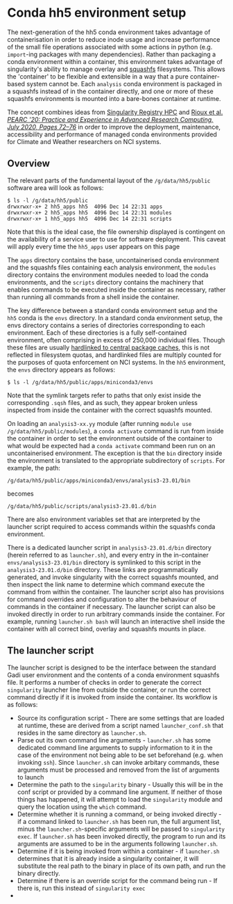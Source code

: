 # Conda hh5 environment setup

The next-generation of the hh5 conda environment takes advantage of containerisation in order to reduce inode usage and increase performance of the small file operations associated with some actions in python (e.g. `import`-ing packages with many dependencies). Rather than packaging a conda environment within a container, this environment takes advantage of singularity's ability to manage overlay and [squashfs](https://en.wikipedia.org/wiki/SquashFS) filesystems. This allows the 'container' to be flexible and extensible in a way that a pure container-based system cannot be. Each `analysis` conda environment is packaged in a squashfs instead of in the container directly, and one or more of these squashfs environments is mounted into a bare-bones container at runtime.

The concept combines ideas from [Singularity Registry HPC](https://singularity-hpc.readthedocs.io/en/latest/) and [Rioux et al. *PEARC '20: Practice and Experience in Advanced Research Computing, July 2020, Pages 72–76*](https://doi.org/10.1145/3311790.3401776) in order to improve the deployment, maintenance, accessibility and performance of managed conda environments provided for Climate and Weather researchers on NCI systems.

## Overview
The relevant parts of the fundamental layout of the `/g/data/hh5/public` software area will look as follows:
```
$ ls -l /g/data/hh5/public
drwxrwxr-x+ 2 hh5_apps hh5  4096 Dec 14 22:31 apps
drwxrwxr-x+ 2 hh5_apps hh5  4096 Dec 14 22:31 modules
drwxrwxr-x+ 1 hh5_apps hh5  4096 Dec 14 22:31 scripts
```
Note that this is the ideal case, the file ownership displayed is contingent on the availability of a service user to use for software deployment. This caveat will apply every time the `hh5_apps` user appears on this page

The `apps` directory contains the base, uncontainerised conda environment and the squashfs files containing each analysis environment, the `modules` directory contains the environment modules needed to load the conda environments, and the `scripts` directory contains the machinery that enables commands to be executed inside the container as necessary, rather than running all commands from a shell inside the container.

The key difference between a standard conda environment setup and the `hh5` conda is the `envs` directory. In a standard conda environment setup, the envs directory contains a series of directories corresponding to each environment. Each of these directories is a fully self-contained environment, often comprising in excess of 250,000 individual files. Though these files are usually [hardlinked to central package caches](https://www.anaconda.com/blog/understanding-and-improving-condas-performance), this is not reflected in filesystem quotas, and hardlinked files are multiply counted for the purposes of quota enforcement on NCI systems. In the `hh5` environment, the `envs` directory appears as follows:
```
$ ls -l /g/data/hh5/public/apps/miniconda3/envs

```
Note that the symlink targets refer to paths that only exist inside the corresponding `.sqsh` files, and as such, they appear broken unless inspected from inside the container with the correct squashfs mounted. 

On loading an `analysis3-xx.yy` module (after running `module use /g/data/hh5/public/modules`), a `conda activate` command is run from inside the container in order to set the environment outside of the container to what would be expected had a `conda activate` command been run on an uncontainerised environment. The exception is that the `bin` directory inside the environment is translated to the appropriate subdirectory of `scripts`. For example, the path:
```
/g/data/hh5/public/apps/miniconda3/envs/analysis3-23.01/bin
```
becomes
```
/g/data/hh5/public/scripts/analysis3-23.01.d/bin
```
There are also environment variables set that are interpreted by the launcher script required to access commands within the squashfs conda environment. 

There is a dedicated launcher script in `analysis3-23.01.d/bin` directory (herein referred to as `launcher.sh`), and every entry in the in-container `envs/analysis3-23.01/bin` directory is symlinked to this script in the `analysis3-23.01.d/bin` directory. These links are programmatically generated, and invoke singularity with the correct squashfs mounted, and then inspect the link name to determine which command execute the command from within the container. The launcher script also has provisions for command overrides and configuration to alter the behaviour of commands in the container if necessary. The launcher script can also be invoked directly in order to run arbitrary commands inside the container. For example, running `launcher.sh bash` will launch an interactive shell inside the container with all correct bind, overlay and squashfs mounts in place.

## The launcher script
The launcher script is designed to be the interface between the standard Gadi user environment and the contents of a conda environment squashfs file. It performs a number of checks in order to generate the correct `singularity` launcher line from outside the container, or run the correct command directly if it is invoked from inside the container. Its workflow is as follows:

* Source its configuration script - There are some settings that are loaded at runtime, these are derived from a script named `launcher_conf.sh` that resides in the same directory as `launcher.sh`. 
* Parse out its own command line arguments - `launcher.sh` has some dedicated command line arguments to supply information to it in the case of the environment not being able to be set beforehand (e.g. when invoking `ssh`). Since `launcher.sh` can invoke arbitary commands, these arguments must be processed and removed from the list of arguments to launch
* Determine the path to the `singularity` binary - Usually this will be in the conf script or provided by a command line argument. If neither of those things has happened, it will attempt to load the `singularity` module and query the location using the `which` command.
* Determine whether it is running a command, or being invoked directly - if a command linked to `launcher.sh` has been run, the full argument list, minus the `launcher.sh`-specific arguments will be passed to `singularity exec`. If `launcher.sh` has been invoked directly, the program to run and its arguments are assumed to be in the arguments following `launcher.sh`.
* Determine if it is being invoked from within a container - if `launcher.sh` determines that it is already inside a singularity container, it will substitute the real path to the binary in place of its own path, and run the binary directly.
* Determine if there is an override script for the command being run - If there is, run this instead of `singularity exec`
* 

